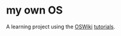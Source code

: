 # my own OS
A learning project using the [OSWiki](https://wiki.osdev.org/) [tutorials](https://wiki.osdev.org/Meaty_Skeleton).
